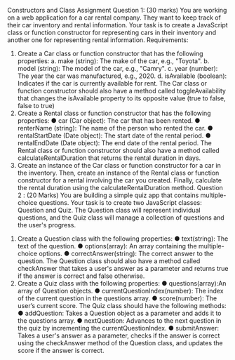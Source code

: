 Constructors and Class Assignment 
Question 1: (30 marks)
You are working on a web application for a car rental company. They want to keep track of their car inventory and rental information. Your task is to create a JavaScript class or function constructor for representing cars in their inventory and another one for representing rental information. 
Requirements: 
1) Create a Car class or function constructor that has the following properties: a. make (string): The make of the car, e.g., "Toyota". 
b. model (string): The model of the car, e.g., "Camry". 
c. year (number): The year the car was manufactured, e.g., 2020. 
d. isAvailable (boolean): Indicates if the car is currently available for rent. 
The Car class or function constructor should also have a method called toggleAvailability that changes the isAvailable property to its opposite value (true to false, false to true) 
2) Create a Rental class or function constructor that has the following properties: ● car (Car object): The car that has been rented. 
● renterName (string): The name of the person who rented the car. ● rentalStartDate (Date object): The start date of the rental period. ● rentalEndDate (Date object): The end date of the rental period. 
The Rental class or function constructor should also have a method called calculateRentalDuration that returns the rental duration in days. 
3) Create an instance of the Car class or function constructor for a car in the inventory. Then, create an instance of the Rental class or function constructor for a rental involving the car you created. Finally, calculate the rental duration using the calculateRentalDuration method.
Question 2 : (20 Marks)
You are building a simple quiz app that contains multiple-choice questions. Your task is to create two JavaScript classes: Question and Quiz. The Question class will represent individual questions, and the Quiz class will manage a collection of questions and the user's progress. 
1. Create a Question class with the following properties: 
● text(string): The text of the question. 
● options(array): An array containing the multiple-choice options. ● correctAnswer(string): The correct answer to the question. 
The Question class should also have a method called checkAnswer that takes a user's answer as a parameter and returns true if the answer is correct and false otherwise. 
2. Create a Quiz class with the following properties: 
● questions(array):An array of Question objects. 
● currentQuestionIndex(number): The index of the current question in the questions array. 
● score(number): The user’s current score. 
The Quiz class should have the following methods: 
● addQuestion: Takes a Question object as a parameter and adds it to the questions array. 
● nextQuestion: Advances to the next question in the quiz by incrementing the currentQuestionIndex. 
● submitAnswer: Takes a user's answer as a parameter, checks if the answer is correct using the checkAnswer method of the Question class, and updates the score if the answer is correct.
